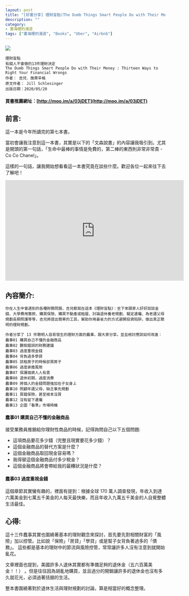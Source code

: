 ```yaml
---
layout: post
title: "[好書分享] 理財盲點(The Dumb Things Smart People Do with Their Money)"
description: ""
category: 
- 書海裡的漫遊
tags: ["書海裡的漫遊", "Books", "Uber", "Airbnb"]
---
```




<div><a href="http://moo.im/a/03jDET" title="理財盲點"><img src="https://cdn.readmoo.com/cover/79/5gc2h25_210x315.jpg?v=0"></a></div>




```
理財盲點
有錢人不會做的13件理財決定
The Dumb Things Smart People Do with Their Money : Thirteen Ways to Right Your Financial Wrongs
作者： 吉兒．施萊辛格  
原文作者： Jill Schlesinger  
出版日期：2020/05/20 
```

#### 買書推薦網址：[http://moo.im/a/03jDET](http://moo.im/a/03jDET)

## 前言:

這一本是今年所讀完的第七本書。

當初會讓我注意到這一本書，其實是以下的「文森說書」的內容讓我吸引到。尤其是開頭的第一句話，「生命中最棒的事情是免費的，第二棒的東西則非常非常貴 - Co Co Chanel」。

這樣的一句話，讓我開始想看看這一本書究竟在談些什麼。歡迎各位一起來往下去了解吧！



<iframe width="560" height="315" src="https://www.youtube.com/embed/d-BSIlKcyoI" frameborder="0" allow="accelerometer; autoplay; encrypted-media; gyroscope; picture-in-picture" allowfullscreen></iframe>



## 內容簡介:

```
你在人生中會遇到的各種財務問題，吉兒都寫在這本《理財盲點》：坐下來跟家人好好談談金錢、大學費用籌款、購買保險、購買不動產或租屋、討論退休養老規劃、擬定遺囑、為老邁父母規劃長期照護等等，吉兒將提出簡單的工具，幫助你用最省力的方式避開投資陷阱，做出真正聰明的理財規劃。

作者分享了 13 件聰明人容易發生的理財方面的蠢事，跟大家分享。並且檢討應該如何改進：
蠢事01 購買自己不懂的金融商品
蠢事02 聽取錯誤的財務建議
蠢事03 過度重視金錢
蠢事04 背負過多學貸
蠢事05 該租房子的時候卻買房子
蠢事06 過度承擔風險
蠢事07 保護個資人人有責
蠢事08 退休初期，過度消費
蠢事09 將個人的金錢問題強加在子女身上
蠢事10 照顧年邁父母，缺乏事先規劃
蠢事11 買錯保險，甚至根本沒買
蠢事12 沒有留下遺囑
蠢事13 企圖「看準」市場時機
```

#### 蠢事01 購買自己不懂的金融商品

接受業務員推銷給你理財性商品的時候，記得詢問自己以下五個問題:

- 這項商品要花多少錢（完整且現實要花多少錢）？
- 這個金融商品的替代方案是什麼？
- 這個金融商品取回現金容易嗎？
- 我得替這個金融商品付多少稅金？
- 這個金融商品將會帶給我的最糟狀況是什麼？



#### 蠢事03 過度重視金錢

這個章節其實蠻有趣的，裡面有提到：根據全球 170 萬人調查發現，年收入到達六萬美金到七萬五千美金的人每天最快樂，而且年收入九萬五千美金的人自覺整體生活最佳。



## 心得:

這十三件蠢事其實也圍繞著基本的理財觀念來探討，首先要先對相關財富的「風險」加以控管。比如說「保險」「房貸」「學貸」或是幫子女背負著過多的「債務」。 這些都是基本的理財中的節流與風險控管，常常讓許多人沒有注意到就開始亂花。

文章裡面也提到，美國許多人退休其實都有準備足夠的退休金（五六百萬美金！！） 。但是往往因為胡亂地購買，並且過分的開銷讓許多的退休金也沒有多久就花光，必須過著拮据的生活。

整本書圍繞著對於退休生活與理財規劃的討論，算是相當好的概念整理。